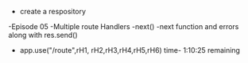 - create a respository

-Episode 05
-Multiple route Handlers
-next()
-next function and errors along with res.send()

- app.use("/route",rH1, rH2,rH3,rH4,rH5,rH6)
  time- 1:10:25 remaining
